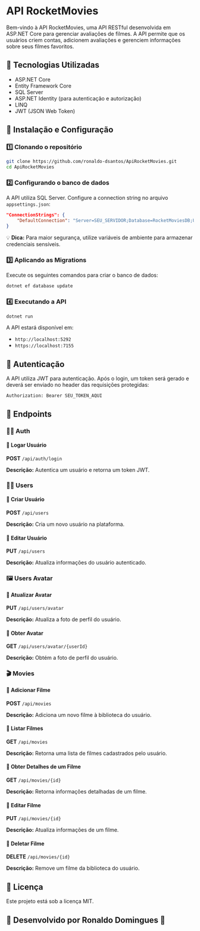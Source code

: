 # API RocketMovies

Bem-vindo à API RocketMovies, uma API RESTful desenvolvida em ASP.NET Core para gerenciar avaliações de filmes. A API permite que os usuários criem contas, adicionem avaliações e gerenciem informações sobre seus filmes favoritos.

## 📌 Tecnologias Utilizadas

- ASP.NET Core
- Entity Framework Core
- SQL Server
- ASP.NET Identity (para autenticação e autorização)
- LINQ
- JWT (JSON Web Token)

## 🚀 Instalação e Configuração

### 1️⃣ Clonando o repositório

```bash
git clone https://github.com/ronaldo-dsantos/ApiRocketMovies.git
cd ApiRocketMovies
```

### 2️⃣ Configurando o banco de dados

A API utiliza SQL Server. Configure a connection string no arquivo `appsettings.json`:

```json
"ConnectionStrings": {
    "DefaultConnection": "Server=SEU_SERVIDOR;Database=RocketMoviesDB;User Id=SEU_USUARIO;Password=SUA_SENHA;"
}
```

💡 **Dica:** Para maior segurança, utilize variáveis de ambiente para armazenar credenciais sensíveis.

### 3️⃣ Aplicando as Migrations

Execute os seguintes comandos para criar o banco de dados:

```bash
dotnet ef database update
```

### 4️⃣ Executando a API

```bash
dotnet run
```

A API estará disponível em:

- `http://localhost:5292`
- `https://localhost:7155`

## 🔑 Autenticação

A API utiliza JWT para autenticação. Após o login, um token será gerado e deverá ser enviado no header das requisições protegidas:

```
Authorization: Bearer SEU_TOKEN_AQUI
```

## 📌 Endpoints

### 🧑🔐 Auth

#### 🔹 Logar Usuário

**POST** `/api/auth/login`

**Descrição:** Autentica um usuário e retorna um token JWT.

### 🧑‍💼 Users

#### 🔹 Criar Usuário

**POST** `/api/users`

**Descrição:** Cria um novo usuário na plataforma.

#### 🔹 Editar Usuário

**PUT** `/api/users`

**Descrição:** Atualiza informações do usuário autenticado.

### 🖼️ Users Avatar

#### 🔹 Atualizar Avatar

**PUT** `/api/users/avatar`

**Descrição:** Atualiza a foto de perfil do usuário.

#### 🔹 Obter Avatar

**GET** `/api/users/avatar/{userId}`

**Descrição:** Obtém a foto de perfil do usuário.

### 🎬 Movies

#### 🔹 Adicionar Filme

**POST** `/api/movies`

**Descrição:** Adiciona um novo filme à biblioteca do usuário.

#### 🔹 Listar Filmes

**GET** `/api/movies`

**Descrição:** Retorna uma lista de filmes cadastrados pelo usuário.

#### 🔹 Obter Detalhes de um Filme

**GET** `/api/movies/{id}`

**Descrição:** Retorna informações detalhadas de um filme.

#### 🔹 Editar Filme

**PUT** `/api/movies/{id}`

**Descrição:** Atualiza informações de um filme.

#### 🔹 Deletar Filme

**DELETE** `/api/movies/{id}`

**Descrição:** Remove um filme da biblioteca do usuário.

## 📜 Licença

Este projeto está sob a licença MIT.

## 🔗 Desenvolvido por Ronaldo Domingues 🚀